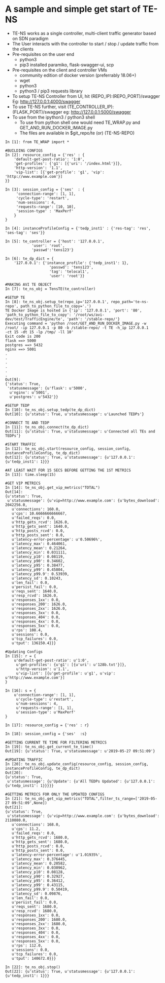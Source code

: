 A sample and simple get start of TE-NS
======================================

* TE-NS works as a single controller, multi-client traffic generator based on SDN paradigm
* The User interacts with the controller to start / stop / update traffic from the clients
* Pre-requisites on the user end
  - python3
  - pip3 installed paramiko, flask-swagger-ui, scp
* Pre-requisites on the client and controller VMs
  - community edition of docker version (preferrably 18.06+)
  - wget
  - python3
  - python3 / pip3 requests library
* To setup TE-NS Controller from UI, hit (REPO_IP):(REPO_PORT)/swagger
  Eg: http://127.0.0.1:4000/swagger
* To use TE-NS further, visit (TE_CONTROLLER_IP):(FLASK_PORT)/swagger
  eg: http://127.0.0.1:5000/swagger
* To use from the ipython3 / python3 shell
  - To use from python shell one would need TE_WRAP.py and GET_AND_RUN_DOCKER_IMAGE.py
  - The files are available in $git_repo/te (or) (TE-NS-REPO)
```
In [1]: from TE_WRAP import *

#BUILDING CONFIGS
In [2]: resource_config = {'res' : {
    'default-get-post-ratio': '1:0',
    'get-profiles': {'g1': [{'uri': '/index.html'}]},
    'http-version': '1.1',
    'vip-list': [{'get-profile': 'g1', 'vip': 'http://www.example.com'}]
}}

In [3]: session_config = {'ses'  : {
     'connection-range': [1, 1],
     'cycle-type': 'restart',
     'num-sessions': 4,
     'requests-range': [10, 10],
     'session-type' : 'MaxPerf'
    }
}

In [4]: instanceProfileConfig = {'tedp_inst1' : {'res-tag': 'res', 'ses-tag': 'ses'}}

In [5]: te_controller = {'host': '127.0.0.1',
            'user': 'root',
            'passwd':'tens123'}

In [6]: te_dp_dict = {
    '127.0.0.1': {'instance_profile': {'tedp_inst1': 1},
                    'passwd': 'tens123',
                    'tag': 'telocal1',
                    'user': 'root'}}

#MAKING AVI TE OBJECT
In [7]: te_ns_obj = TensTE(te_controller)

#SETUP TE
In [8]: te_ns_obj.setup_te(repo_ip='127.0.0.1', repo_path='te-ns-repo', path_to_python_file_to_copy='.')
TE Docker Image is hosted in {'ip': '127.0.0.1', 'port': '80', 'path_to_python_file_to_copy': '/root/ws/avi-dev/test/TrafficEngine/te', 'path': '/stable-repo/'}
Executing command = 'python /root/GET_AND_RUN_DOCKER_IMAGE.py -w /root/ -ip 127.0.0.1 -p 80 -b /stable-repo/ -t TE -h_ip 127.0.0.1             -ct 15 -dt 15 -lp /tmp/ -ll 10'
Exit code is 200
flask ==> 5000
postgres ==> 5432
nginx ==> 5001
.
.
.
.
.
.
Out[9]:
{'status': True,
 'statusmessage': {u'flask': u'5000',
  u'nginx': u'5001',
  u'postgres': u'5432'}}

#SETUP TEDP
In [10]: te_ns_obj.setup_tedp(te_dp_dict)
Out[10]: {u'status': True, u'statusmessage': u'Launched TEDPs'}

#CONNECT TE AND TEDP
In [11]: te_ns_obj.connect(te_dp_dict)
Out[11]: {u'status': True, u'statusmessage': u'Connected all TEs and TEDPs’}

#START TRAFFIC
In [12]: te_ns_obj.start(resource_config, session_config, instanceProfileConfig, te_dp_dict)
Out[12]: {u'status': True, u'statusmessage': {u'127.0.0.1': {u'tedp_inst1': 1}}}

#AT LEAST WAIT FOR 15 SECS BEFORE GETTING THE 1ST METRICS
In [13]: time.sleep(15)

#GET VIP METRICS
In [14]: te_ns_obj.get_vip_metrics("TOTAL")
Out[14]:
{u'status': True,
 u'statusmessage': {u'vip=http://www.example.com': {u'bytes_download': 2042256.0,
   u'connections': 160.0,
   u'cps': 10.6666666666667,
   u'failed_reqs': 0.0,
   u'http_gets_rcvd': 1626.0,
   u'http_gets_sent': 1640.0,
   u'http_posts_rcvd': 0.0,
   u'http_posts_sent': 0.0,
   u'latency-error-percentage': u'0.50696%',
   u'latency_max': 0.464061,
   u'latency_mean': 0.21264,
   u'latency_min': 0.031111,
   u'latency_p10': 0.08119,
   u'latency_p90': 0.34602,
   u'latency_p95': 0.38477,
   u'latency_p99': 0.45804,
   u'latency_p99.9': 0.53939,
   u'latency_sd': 0.10243,
   u'len_fail': 0.0,
   u'persist_fail': 0.0,
   u'reqs_sent': 1640.0,
   u'resp_rcvd': 1626.0,
   u'responses_1xx': 0.0,
   u'responses_200': 1626.0,
   u'responses_2xx': 1626.0,
   u'responses_3xx': 0.0,
   u'responses_404': 0.0,
   u'responses_4xx': 0.0,
   u'responses_5xx': 0.0,
   u'rps': 108.4,
   u'sessions': 0.0,
   u'tcp_failures': 0.0,
   u'tput': 136150.4}}}

#Updating Configs
In [15]: r = {
    u'default-get-post-ratio': u'1:0',
     u'get-profiles': {u'g1': [{u'uri': u'128b.txt'}]},
     u'http-version': u'1.1',
     u'vip-list': [{u'get-profile': u'g1', u'vip': u'http://www.example.com'}]
}

In [16]: s = {
    u'connection-range': [1, 1],
     u'cycle-type': u'restart',
     u'num-sessions': 4,
     u'requests-range': [1, 1],
     u'session-type': u'MaxPerf'
}

In [17]: resource_config = {'res' : r}

In [18]: session_config = {'ses'  :s}

#GETTING CURRENT TE TIME FOR FILTERING METRICS
In [19]: te_ns_obj.get_current_te_time()
Out[19]: {u'status': True, u'statusmessage': u'2019-05-27 09:51:09'}

#UPDATING TRAFFIC
In [20]: te_ns_obj.update_config(resource_config, session_config, instanceProfileConfig, te_dp_dict)
Out[20]:
{u'status': True,
 u'statusmessage': {u'Update': {u'All TEDPs Updated': {u'127.0.0.1': {u'tedp_inst1': 1}}}}}

#GETTING METRICS FOR ONLY THE UPDATED CONFIGS
In [21]: te_ns_obj.get_vip_metrics("TOTAL",filter_ts_range=['2019-05-27 09:51:09',None])
Out[21]:
{u'status': True,
 u'statusmessage': {u'vip=http://www.example.com': {u'bytes_download': 2110080.0,
   u'connections': 168.0,
   u'cps': 11.2,
   u'failed_reqs': 0.0,
   u'http_gets_rcvd': 1680.0,
   u'http_gets_sent': 1680.0,
   u'http_posts_rcvd': 0.0,
   u'http_posts_sent': 0.0,
   u'latency-error-percentage': u'1.01935%',
   u'latency_max': 0.376445,
   u'latency_mean': 0.20582,
   u'latency_min': 0.030962,
   u'latency_p10': 0.08128,
   u'latency_p90': 0.32927,
   u'latency_p95': 0.36412,
   u'latency_p99': 0.43115,
   u'latency_p99.9': 0.50419,
   u'latency_sd': 0.09876,
   u'len_fail': 0.0,
   u'persist_fail': 0.0,
   u'reqs_sent': 1680.0,
   u'resp_rcvd': 1680.0,
   u'responses_1xx': 0.0,
   u'responses_200': 1680.0,
   u'responses_2xx': 1680.0,
   u'responses_3xx': 0.0,
   u'responses_404': 0.0,
   u'responses_4xx': 0.0,
   u'responses_5xx': 0.0,
   u'rps': 112.0,
   u'sessions': 0.0,
   u'tcp_failures': 0.0,
   u'tput': 140672.0}}}

In [22]: te_ns_obj.stop()
Out[22]: {u'status': True, u'statusmessage': {u'127.0.0.1': {u'tedp_inst1': 1}}}
```
